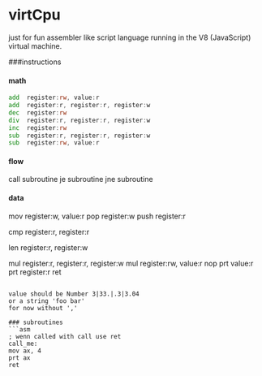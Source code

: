 virtCpu
=======
just for fun assembler like script language running in the V8 (JavaScript) virtual machine.


###instructions

#### math
```asm
add  register:rw, value:r
add  register:r, register:r, register:w
dec  register:rw
div  register:r, register:r, register:w
inc  register:rw
sub  register:r, register:r, register:w
sub  register:rw, value:r
```

#### flow
call subroutine
je   subroutine
jne  subroutine


#### data
mov  register:w, value:r
pop  register:w
push register:r

cmp  register:r, register:r

len  register:r, register:w

mul  register:r, register:r, register:w
mul  register:rw, value:r
nop
prt  value:r
prt  register:r
ret
```

value should be Number 3|33.|.3|3.04
or a string 'foo bar'
for now without ','

### subroutines
```asm
; wenn called with call use ret
call_me:
mov ax, 4
prt ax
ret
```

